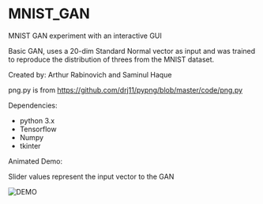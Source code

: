 # MNIST_GAN
MNIST GAN experiment with an interactive GUI

Basic GAN, uses a 20-dim Standard Normal vector as input and was trained to reproduce the distribution of threes from the MNIST dataset.

Created by: Arthur Rabinovich and Saminul Haque

png.py is from https://github.com/drj11/pypng/blob/master/code/png.py

Dependencies: 
* python 3.x
* Tensorflow
* Numpy
* tkinter



Animated Demo:

Slider values represent the input vector to the GAN

![DEMO](https://media.giphy.com/media/ZxyvljGYt8ZpByXFZg/giphy.gif)
